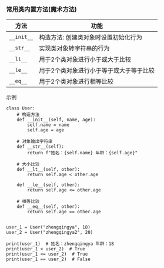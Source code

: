 ### 常用类内置方法(魔术方法)

| 方法       | 功能                |
|----------|-------------------|
| `__init__` | 构造方法: 创建类对象时设置初始化行为 |
| `__str__`  | 实现类对象转字符串的行为      |
| `__lt__`   | 用于2个类对象进行小于或大于比较  |
| `__le__`   | 用于2个类对象进行小于等于或大于等于比较 |
| `__eq__`   | 用于2个类对象进行相等比较     |

示例

```
class User:
    # 构造方法
    def __init__(self, name, age):
        self.name = name
        self.age = age

    # 对象输出字符串
    def __str__(self):
        return f"姓名：{self.name} 年龄：{self.age}"

    # 大小比较
    def __lt__(self, other):
        return self.age < other.age

    def __le__(self, other):
        return self.age <= other.age

    # 相等比较
    def __eq__(self, other):
        return self.age == other.age


user_1 = User("zhengqingya", 18)
user_2 = User("zhengqingya2", 20)

print(user_1)  # 姓名：zhengqingya 年龄：18
print(user_1 < user_2)  # True
print(user_1 <= user_2)  # True
print(user_1 == user_2)  # False
```